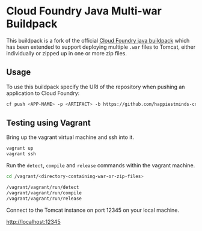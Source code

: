 # Cloud Foundry Java Multi-war Buildpack

This buildpack is a fork of the official [Cloud Foundry java buildpack](https://github.com/cloudfoundry/java-buildpack.git) which has been extended to support deploying multiple `.war` files to Tomcat, either individually or zipped up in one or more zip files.

## Usage
To use this buildpack specify the URI of the repository when pushing an application to Cloud Foundry:

```bash
cf push <APP-NAME> -p <ARTIFACT> -b https://github.com/happiestminds-covisint/java-buildpack.git
```

## Testing using Vagrant

Bring up the vagrant virtual machine and ssh into it.

```bash
vagrant up
vagrant ssh
```

Run the `detect`, `compile` and `release` commands within the vagrant machine.

```bash
cd /vagrant/<directory-containing-war-or-zip-files>

/vagrant/vagrant/run/detect
/vagrant/vagrant/run/compile
/vagrant/vagrant/run/release
```

Connect to the Tomcat instance on port 12345 on your local machine.

[http://localhost:12345](http://localhost:12345)
